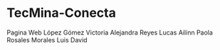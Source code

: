 # TecMina-Conecta
Pagina Web
López Gómez Victoria Alejandra 
Reyes Lucas Ailinn Paola 
Rosales Morales Luis David 
